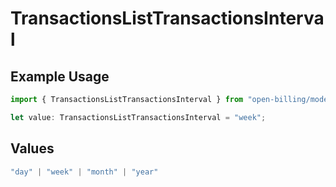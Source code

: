# TransactionsListTransactionsInterval

## Example Usage

```typescript
import { TransactionsListTransactionsInterval } from "open-billing/models/operations";

let value: TransactionsListTransactionsInterval = "week";
```

## Values

```typescript
"day" | "week" | "month" | "year"
```